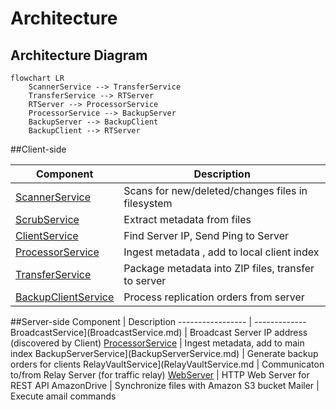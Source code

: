 # Architecture

## Architecture Diagram

```mermaid
flowchart LR
    ScannerService --> TransferService 
    TransferService --> RTServer
    RTServer --> ProcessorService
    ProcessorService --> BackupServer
    BackupServer --> BackupClient
    BackupClient --> RTServer
```

##Client-side

Component           | Description
--------------      | -------------
[ScannerService](ScannerService.md)           | Scans for new/deleted/changes files in filesystem
[ScrubService](ScrubService.md)               | Extract metadata from files
[ClientService](ClientService.md)             | Find Server IP, Send Ping to Server
[ProcessorService](ProcessorService.md)       | Ingest metadata , add to local client index
[TransferService](TransferService.md)         | Package metadata into ZIP files, transfer to server
[BackupClientService](BackupClientService.md) | Process replication orders from server

##Server-side
Component           						| Description
-----------------   						| -------------
BroadcastService](BroadcastService.md)  | Broadcast Server IP address (discovered by Client)
[ProcessorService](ProcessorService.md)       | Ingest metadata, add to main index
BackupServerService](BackupServerService.md)  | Generate backup orders for clients
RelayVaultService](RelayVaultService.md       | Communicaton to/from Relay Server (for traffic relay)
[WebServer](WebServer.md)                     | HTTP Web Server for REST API
AmazonDrive                            | Synchronize files with Amazon S3 bucket
Mailer                                 | Execute amail commands


